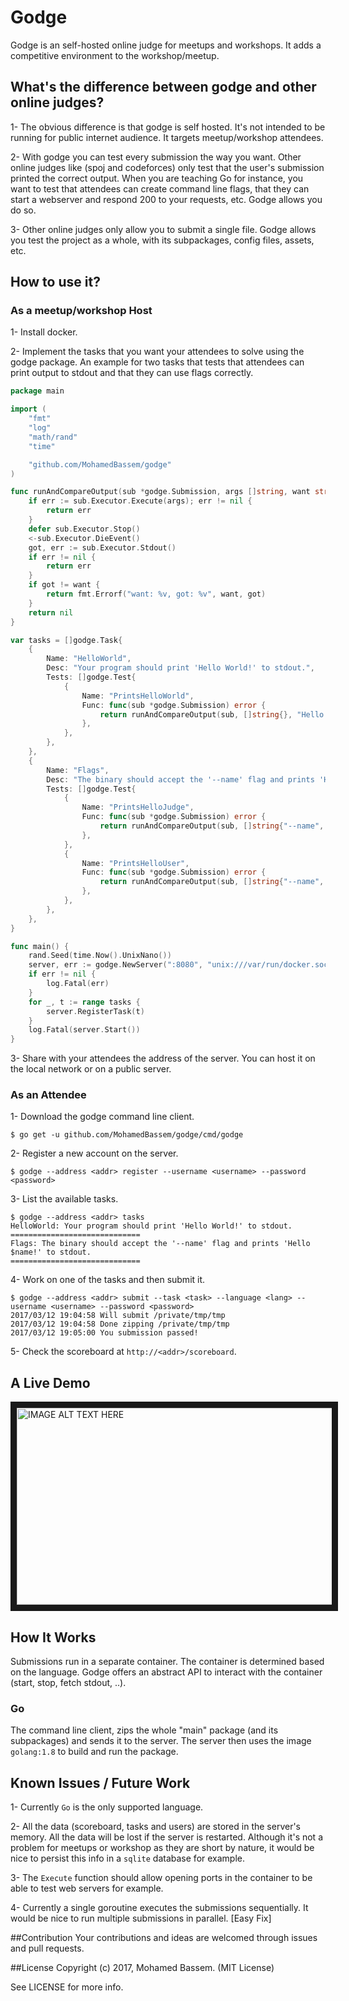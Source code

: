 # Godge

Godge is an self-hosted online judge for meetups and workshops. It adds a competitive environment to the workshop/meetup.

## What's the difference between godge and other online judges?

1- The obvious difference is that godge is self hosted. It's not intended to be running for public internet audience. It targets meetup/workshop attendees.

2- With godge you can test every submission the way you want. Other online judges like (spoj and codeforces) only test that the user's submission printed the correct output. When you are teaching Go for instance, you want to test that attendees can create command line flags, that they can start a webserver and respond 200 to your requests, etc. Godge allows you do so.

3- Other online judges only allow you to submit a single file. Godge allows you test the project as a whole, with its subpackages, config files, assets, etc.

## How to use it?

### As a meetup/workshop Host

1- Install docker.

2- Implement the tasks that you want your attendees to solve using the godge package. An example for two tasks that tests that attendees can print output to stdout and that they can use flags correctly.

```go
package main

import (
	"fmt"
	"log"
	"math/rand"
	"time"

	"github.com/MohamedBassem/godge"
)

func runAndCompareOutput(sub *godge.Submission, args []string, want string) error {
	if err := sub.Executor.Execute(args); err != nil {
		return err
	}
	defer sub.Executor.Stop()
	<-sub.Executor.DieEvent()
	got, err := sub.Executor.Stdout()
	if err != nil {
		return err
	}
	if got != want {
		return fmt.Errorf("want: %v, got: %v", want, got)
	}
	return nil
}

var tasks = []godge.Task{
	{
		Name: "HelloWorld",
		Desc: "Your program should print 'Hello World!' to stdout.",
		Tests: []godge.Test{
			{
				Name: "PrintsHelloWorld",
				Func: func(sub *godge.Submission) error {
					return runAndCompareOutput(sub, []string{}, "Hello World!")
				},
			},
		},
	},
	{
		Name: "Flags",
		Desc: "The binary should accept the '--name' flag and prints 'Hello $name!' to stdout.",
		Tests: []godge.Test{
			{
				Name: "PrintsHelloJudge",
				Func: func(sub *godge.Submission) error {
					return runAndCompareOutput(sub, []string{"--name", "Judge"}, "Hello Judge!")
				},
			},
			{
				Name: "PrintsHelloUser",
				Func: func(sub *godge.Submission) error {
					return runAndCompareOutput(sub, []string{"--name", sub.Username}, fmt.Sprintf("Hello %v!", sub.Username))
				},
			},
		},
	},
}

func main() {
	rand.Seed(time.Now().UnixNano())
	server, err := godge.NewServer(":8080", "unix:///var/run/docker.sock")
	if err != nil {
		log.Fatal(err)
	}
	for _, t := range tasks {
		server.RegisterTask(t)
	}
	log.Fatal(server.Start())
}
```

3- Share with your attendees the address of the server. You can host it on the local network or on a public server.

### As an Attendee

1- Download the godge command line client.

```
$ go get -u github.com/MohamedBassem/godge/cmd/godge
```

2- Register a new account on the server.

```
$ godge --address <addr> register --username <username> --password <password>
```

3- List the available tasks.

```
$ godge --address <addr> tasks
HelloWorld: Your program should print 'Hello World!' to stdout.
=============================
Flags: The binary should accept the '--name' flag and prints 'Hello $name!' to stdout.
=============================
```

4- Work on one of the tasks and then submit it.

```
$ godge --address <addr> submit --task <task> --language <lang> --username <username> --password <password>
2017/03/12 19:04:58 Will submit /private/tmp/tmp
2017/03/12 19:04:58 Done zipping /private/tmp/tmp
2017/03/12 19:05:00 You submission passed!
```

5- Check the scoreboard at `http://<addr>/scoreboard`.

## A Live Demo

<a href="http://www.youtube.com/watch?feature=player_embedded&v=S0OLOiujxJk" target="_blank"><img src="http://img.youtube.com/vi/S0OLOiujxJk/0.jpg" alt="IMAGE ALT TEXT HERE" width="560" height="315" border="10" /></a>

## How It Works

Submissions run in a separate container. The container is determined based on the language. Godge offers
an abstract API to interact with the container (start, stop, fetch stdout, ..).

### Go

The command line client, zips the whole "main" package (and its subpackages) and sends it to the server. The server
then uses the image `golang:1.8` to build and run the package.

## Known Issues / Future Work

1- Currently `Go` is the only supported language.

2- All the data (scoreboard, tasks and users) are stored in the server's memory. All the
data will be lost if the server is restarted. Although it's not a problem for meetups or
workshop as they are short by nature, it would be nice to persist this info in a `sqlite`
database for example.

3- The `Execute` function should allow opening ports in the container to be able to test
web servers for example.

4- Currently a single goroutine executes the submissions sequentially. It would be nice
to run multiple submissions in parallel. [Easy Fix]

##Contribution
Your contributions and ideas are welcomed through issues and pull requests.

##License
Copyright (c) 2017, Mohamed Bassem. (MIT License)

See LICENSE for more info.
